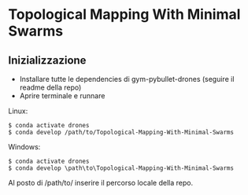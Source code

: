 # Topological Mapping With Minimal Swarms

## Inizializzazione

- Installare tutte le dependencies di gym-pybullet-drones (seguire il readme della repo)
- Aprire terminale e runnare

Linux:
```
$ conda activate drones
$ conda develop /path/to/Topological-Mapping-With-Minimal-Swarms 
```

Windows:
```
$ conda activate drones
$ conda develop \path\to\Topological-Mapping-With-Minimal-Swarms 
```

Al posto di /path/to/ inserire il percorso locale della repo.


